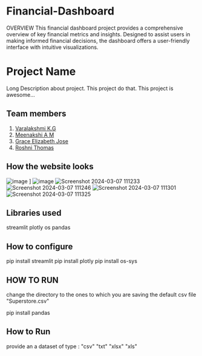 # Financial-Dashboard
OVERVIEW
This financial dashboard project provides a comprehensive overview of key financial metrics and insights. Designed to assist users in making informed financial decisions, the dashboard offers a user-friendly interface with intuitive visualizations.
# Project Name
Long Description about project. This project do that. This project is awesome...
## Team members

1. [Varalakshmi K.G](https://github.com/Varalakshmi2354/Financial-Dashboard.git)
2. [Meenakshi A M](https://github.com/MeenakshiAM/Financial-Dashboard.git)
3. [Grace Elizabeth Jose](https://github.com/Grace1903/Financial-Dashboard.git)
3. [Roshni Thomas](https://github.com/RoshniAnnThomas/Financial-Dashboard.git)

## How the website looks
![image](https://github.com/Varalakshmi2354/Financial-Dashboard/assets/122163650/bdc7a5d7-963c-4c2e-9939-ebdfcb716f80)
]
![image](https://github.com/Varalakshmi2354/Financial-Dashboard/assets/122163650/89d2b7c9-0cfb-4140-aeb7-161a44e41b0f)
![Screenshot 2024-03-07 111233](https://github.com/Varalakshmi2354/Financial-Dashboard/assets/122163650/b65a0ef3-c0f5-47ff-9303-53f2ffaf76a1)
![Screenshot 2024-03-07 111246](https://github.com/Varalakshmi2354/Financial-Dashboard/assets/122163650/b98da6e7-1db5-400e-bb73-46fdca3fa791)
![Screenshot 2024-03-07 111301](https://github.com/Varalakshmi2354/Financial-Dashboard/assets/122163650/a20883c9-7f03-4aea-9dec-9e17fb6d039e)
![Screenshot 2024-03-07 111325](https://github.com/Varalakshmi2354/Financial-Dashboard/assets/122163650/df1bf86b-d8c4-4f52-a1b9-f60c5027272b)


## Libraries used
streamlit
plotly
os
pandas
## How to configure
pip install streamlit
pip install plotly
pip install os-sys
## HOW TO RUN
change the directory to the ones to which you are saving the default csv file "Superstore.csv"

pip install pandas
## How to Run
provide an a dataset of type :
"csv"
"txt"
"xlsx"
"xls"
